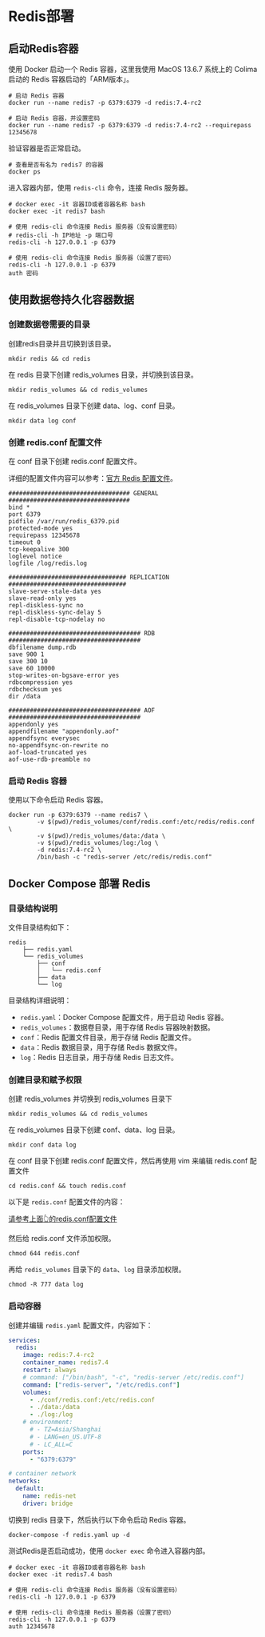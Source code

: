 # Redis部署

## 启动Redis容器

使用 Docker 启动一个 Redis 容器，这里我使用 MacOS 13.6.7 系统上的 Colima 启动的 Redis 容器启动的「ARM版本」。

```shell
# 启动 Redis 容器
docker run --name redis7 -p 6379:6379 -d redis:7.4-rc2

# 启动 Redis 容器，并设置密码
docker run --name redis7 -p 6379:6379 -d redis:7.4-rc2 --requirepass 12345678
```

验证容器是否正常启动。

```shell
# 查看是否有名为 redis7 的容器
docker ps
```

进入容器内部，使用 `redis-cli` 命令，连接 Redis 服务器。

```shell
# docker exec -it 容器ID或者容器名称 bash
docker exec -it redis7 bash

# 使用 redis-cli 命令连接 Redis 服务器（没有设置密码）
# redis-cli -h IP地址 -p 端口号
redis-cli -h 127.0.0.1 -p 6379

# 使用 redis-cli 命令连接 Redis 服务器（设置了密码）
redis-cli -h 127.0.0.1 -p 6379
auth 密码
```

## 使用数据卷持久化容器数据

### 创建数据卷需要的目录

创建redis目录并且切换到该目录。

```shell
mkdir redis && cd redis
```

在 redis 目录下创建 redis_volumes 目录，并切换到该目录。

```shell
mkdir redis_volumes && cd redis_volumes
```

在 redis_volumes 目录下创建 data、log、conf 目录。
```shell
mkdir data log conf
```

### 创建 redis.conf 配置文件

在 conf 目录下创建 redis.conf 配置文件。

详细的配置文件内容可以参考：[官方 Redis 配置文件](https://redis.io/docs/latest/operate/oss_and_stack/management/config/)。

```shell
################################## GENERAL ##################################
bind *
port 6379
pidfile /var/run/redis_6379.pid
protected-mode yes
requirepass 12345678
timeout 0
tcp-keepalive 300
loglevel notice
logfile /log/redis.log

################################# REPLICATION #################################
slave-serve-stale-data yes
slave-read-only yes
repl-diskless-sync no
repl-diskless-sync-delay 5
repl-disable-tcp-nodelay no

##################################### RDB #####################################
dbfilename dump.rdb
save 900 1
save 300 10
save 60 10000
stop-writes-on-bgsave-error yes
rdbcompression yes
rdbchecksum yes
dir /data

##################################### AOF #####################################
appendonly yes
appendfilename "appendonly.aof"
appendfsync everysec
no-appendfsync-on-rewrite no
aof-load-truncated yes
aof-use-rdb-preamble no
```

### 启动 Redis 容器

使用以下命令启动 Redis 容器。

```shell
docker run -p 6379:6379 --name redis7 \
        -v $(pwd)/redis_volumes/conf/redis.conf:/etc/redis/redis.conf \
        -v $(pwd)/redis_volumes/data:/data \
        -v $(pwd)/redis_volumes/log:/log \
        -d redis:7.4-rc2 \
        /bin/bash -c "redis-server /etc/redis/redis.conf"
```

## Docker Compose 部署 Redis

### 目录结构说明

文件目录结构如下：

```shell
redis
    ├── redis.yaml
    └── redis_volumes
        ├── conf
        │   └── redis.conf
        ├── data
        └── log
```

目录结构详细说明：
- `redis.yaml`：Docker Compose 配置文件，用于启动 Redis 容器。
- `redis_volumes`：数据卷目录，用于存储 Redis 容器映射数据。
- `conf`：Redis 配置文件目录，用于存储 Redis 配置文件。
- `data`：Redis 数据目录，用于存储 Redis 数据文件。
- `log`：Redis 日志目录，用于存储 Redis 日志文件。

### 创建目录和赋予权限

创建 redis_volumes 并切换到 redis_volumes 目录下

```shell
mkdir redis_volumes && cd redis_volumes
```

在 redis_volumes 目录下创建 conf、data、log 目录。

```shell
mkdir conf data log
```

在 conf 目录下创建 redis.conf 配置文件，然后再使用 vim 来编辑 redis.conf 配置文件

```shell
cd redis.conf && touch redis.conf
```

以下是 `redis.conf` 配置文件的内容：

[请参考上面👆的redis.conf配置文件](#创建-redis-conf-配置文件)

然后给 redis.conf 文件添加权限。

```shell
chmod 644 redis.conf
```

再给 `redis_volumes` 目录下的 `data`、`log` 目录添加权限。

```shell
chmod -R 777 data log
```

### 启动容器

创建并编辑 `redis.yaml` 配置文件，内容如下：

```yaml
services:
  redis:
    image: redis:7.4-rc2
    container_name: redis7.4
    restart: always
    # command: ["/bin/bash", "-c", "redis-server /etc/redis.conf"]
    command: ["redis-server", "/etc/redis.conf"]
    volumes:
      - ./conf/redis.conf:/etc/redis.conf
      - ./data:/data
      - ./log:/log
    # environment:
      # - TZ=Asia/Shanghai
      # - LANG=en_US.UTF-8
      # - LC_ALL=C
    ports:
      - "6379:6379"

# container network
networks:
  default:
    name: redis-net
    driver: bridge
```

切换到 redis 目录下，然后执行以下命令启动 Redis 容器。

```shell
docker-compose -f redis.yaml up -d
```

测试Redis是否启动成功，使用 `docker exec` 命令进入容器内部。

```shell
# docker exec -it 容器ID或者容器名称 bash
docker exec -it redis7.4 bash

# 使用 redis-cli 命令连接 Redis 服务器（没有设置密码）
redis-cli -h 127.0.0.1 -p 6379

# 使用 redis-cli 命令连接 Redis 服务器（设置了密码）
redis-cli -h 127.0.0.1 -p 6379
auth 12345678
```